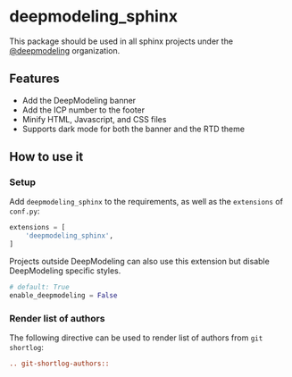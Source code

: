 # deepmodeling_sphinx

This package should be used in all sphinx projects under the [@deepmodeling](https://github.com/deepmodeling) organization.

## Features

- Add the DeepModeling banner
- Add the ICP number to the footer
- Minify HTML, Javascript, and CSS files
- Supports dark mode for both the banner and the RTD theme

## How to use it

### Setup

Add `deepmodeling_sphinx` to the requirements, as well as the `extensions` of `conf.py`:

```py
extensions = [
    'deepmodeling_sphinx',
]
```

Projects outside DeepModeling can also use this extension but disable DeepModeling specific styles.

```py
# default: True
enable_deepmodeling = False
```

### Render list of authors

The following directive can be used to render list of authors from `git shortlog`:

```rst
.. git-shortlog-authors::

```
